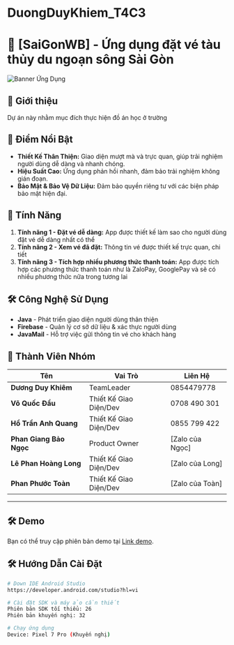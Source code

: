 # DuongDuyKhiem_T4C3

# 🚀 [SaiGonWB] - Ứng dụng đặt vé tàu thủy du ngoạn sông Sài Gòn

![Banner Ứng Dụng](https://firebasestorage.googleapis.com/v0/b/saigonwaterbus-bc2f6.appspot.com/o/swb_bd.jpg?alt=media&token=225903a5-15f4-4171-a2c6-28dab5d23933)

## 📖 Giới thiệu

Dự án này nhằm mục đích thực hiện đồ án học ở trường


## 🌟 Điểm Nổi Bật
- **Thiết Kế Thân Thiện:** Giao diện mượt mà và trực quan, giúp trải nghiệm người dùng dễ dàng và nhanh chóng.
- **Hiệu Suất Cao:** Ứng dụng phản hồi nhanh, đảm bảo trải nghiệm không gián đoạn.
- **Bảo Mật & Bảo Vệ Dữ Liệu:** Đảm bảo quyền riêng tư với các biện pháp bảo mật hiện đại.

## 📲 Tính Năng
1. **Tính năng 1 - Đặt vé dễ dàng:** App được thiết kế làm sao cho người dùng đặt vé dễ dàng nhất có thể
2. **Tính năng 2 - Xem vé đã đặt:** Thông tin vé được thiết kế trực quan, chi tiết
3. **Tính năng 3 - Tích hợp nhiều phương thức thanh toán:** App được tích hợp các phương thức thanh toán như là ZaloPay, GooglePay và sẽ có nhiều phương thức nữa trong tương lai

## 🛠️ Công Nghệ Sử Dụng
- **Java** - Phát triển giao diện người dùng thân thiện
- **Firebase** - Quản lý cơ sở dữ liệu & xác thực người dùng
- **JavaMail** - Hỗ trợ việc gửi thông tin vé cho khách hàng

## 👥 Thành Viên Nhóm
| Tên | Vai Trò | Liên Hệ |
| --- | ------- | ------- |
| **Dương Duy Khiêm** | TeamLeader | 0854479778 |
| **Võ Quốc Đẩu** | Thiết Kế Giao Diện/Dev | 0708 490 301 |
| **Hồ Trần Anh Quang** | Thiết Kế Giao Diện/Dev | 0855 799 422 |
| **Phan Giang Bảo Ngọc** | Product Owner | [Zalo của Ngọc] |
| **Lê Phan Hoàng Long** | Thiết Kế Giao Diện/Dev | [Zalo của Long]|
| **Phan Phước Toàn** | Thiết Kế Giao Diện/Dev | [Zalo của Toàn]|

---
## 🛠️ Demo

Bạn có thể truy cập phiên bản demo tại [Link demo](https://drive.google.com/drive/folders/1cSiw2Z0l_XduS1PBPoVX6Kzle9KqZSkm?usp=sharing).

## 🛠️ Hướng Dẫn Cài Đặt
 ```bash
# Down IDE Android Studio
https://developer.android.com/studio?hl=vi

# Cài đặt SDK và máy ảo cần thiết
Phiên bản SDK tối thiểu: 26
Phiên bản khuyến nghị: 32

# Chạy ứng dụng
Device: Pixel 7 Pro (Khuyến nghị)


  
   




